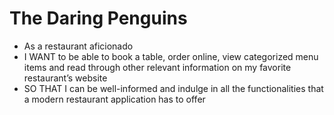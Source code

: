 # The Daring Penguins

 - As a restaurant aficionado
 - I WANT to be able to book a table, order online, view categorized menu items and read through other relevant information on my favorite restaurant’s website
 - SO THAT I can be well-informed and indulge in all the functionalities that a modern restaurant application has to offer